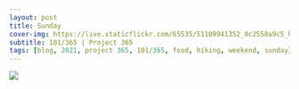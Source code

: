 ```yaml
---
layout: post
title: Sunday
cover-img: https://live.staticflickr.com/65535/51109941352_0c2558a9c5_h.jpg
subtitle: 101/365 | Project 365
tags: [blog, 2021, project 365, 101/365, food, hiking, weekend, sunday]
---
```

<style>
  .intro-header.big-img {
    background-position:center 
  }
</style>
<p class="post-img-wrap">
  <img src="https://live.staticflickr.com/65535/51109937942_75b46ba122_h.jpg">
</p>
